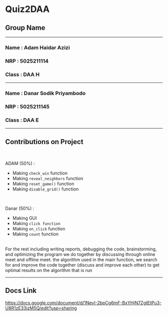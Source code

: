 # Quiz2DAA

## Group Name
---

### Name   : Adam Haidar Azizi
### NRP	: 5025211114
### Class   : DAA H

---
### Name   : Danar Sodik Priyambodo 	
### NRP	: 5025211145
### Class   : DAA E

---
## Contributions on Project
<br />

ADAM (50%) :

-	Making `check_win` function
-	Making `reveal_neighbors` function
-	Making `reset_game()` function
-	Making `disable_grid()` function

<br />

Danar (50%) :

-	Making GUI
-	Making `click function`
-	Making `on_click` function
-	Making `count` function

<br />
For the rest including writing reports, debugging the code, brainstorming, and optimizing the program we do together by discussing through online meet and offline meet. the algorithm used in the main function, we search for and improve the code together (discuss and improve each other) to get optimal results on the algorithm that is run

---
## Docs Link
https://docs.google.com/document/d/1NevI-2bpCg6mF-BxYHjN7ZgtEtPu3-U8R1zE33jzM5Q/edit?usp=sharing
